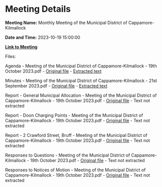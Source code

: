 # Meeting Details

**Meeting Name:** Monthly Meeting of the Municipal District of Cappamore-Kilmallock

**Date and Time:** 2023-10-19 15:00:00

**[Link to Meeting](https://www.limerick.ie/council/whats-on/monthly-meeting-of-the-municipal-district-of-cappamore-kilmallock-7)**

Files: 

Agenda - Meeting of the Municipal District of Cappamore-Kilmallock - 19th October 2023.pdf - [Original file](https://www.limerick.ie/sites/default/files/media/documents/2023-10/01-Agenda-Meeting-of-the-Municipal-District-of-Cappamore-Kilmallock-19th-October-2023_0.pdf) - [Extracted text](./Agenda%20-%20Meeting%20of%20the%20Municipal%20District%20of%20Cappamore-Kilmallock%20-%2019th%20October%202023.md)

Minutes - Meeting of the Municipal District of Cappamore-Kilmallock - 21st September 2023.pdf - [Original file](https://www.limerick.ie/sites/default/files/media/documents/2023-10/02-Minutes-Meeting-of-the-Municipal-District-of-Cappamore-Kilmallock-21st-September-2023.pdf) - [Extracted text](./Minutes%20-%20Meeting%20of%20the%20Municipal%20District%20of%20Cappamore-Kilmallock%20-%2021st%20September%202023.md)

Report - General Municipal Allocation - Meeting of the Municipal District of Cappamore-Kilmallock - 19th October 2023.pdf - [Original file](https://www.limerick.ie/sites/default/files/media/documents/2023-10/03-Report-General-Municipal-Allocation-Meeting-of-the-Municipal-District-of-Cappamore-Kilmallock-19th-October-2023.pdf) - Text not extracted

Report - Doon Charging Points - Meeting of the Municipal District of Cappamore-Kilmallock - 19th October 2023.pdf - [Original file](https://www.limerick.ie/sites/default/files/media/documents/2023-10/04-Report-Doon-Charging-Points-Meeting-of-the-Municipal-District-of-Cappamore-Kilmallock-19th-October-2023.pdf) - Text not extracted

Report - 2 Crawford Street, Bruff - Meeting of the Municipal District of Cappamore-Kilmallock - 19th October 2023.pdf - [Original file](https://www.limerick.ie/sites/default/files/media/documents/2023-10/05-Report-2-Crawford-Street-Bruff-Meeting-of-the-Municipal-District-of-Cappamore-Kilmallock-19th-October-2023.pdf) - Text not extracted

Responses to Questions - Meeting of the Municipal District of Cappamore-Kilmallock - 19th October 2023.pdf - [Original file](https://www.limerick.ie/sites/default/files/media/documents/2023-10/Responses-to-Questions-Meeting-of-the-Municipal-District-of-Cappamore-Kilmallock-19th-October-2023.pdf) - Text not extracted

Responses to Notices of Motion - Meeting of the Municipal District of Cappamore-Kilmallock - 19th October 2023.pdf - [Original file](https://www.limerick.ie/sites/default/files/media/documents/2023-10/Responses-to-Notices-of-Motion-Meeting-of-the-Municipal-District-of-Cappamore-Kilmallock-19th-October-2023.pdf) - Text not extracted

